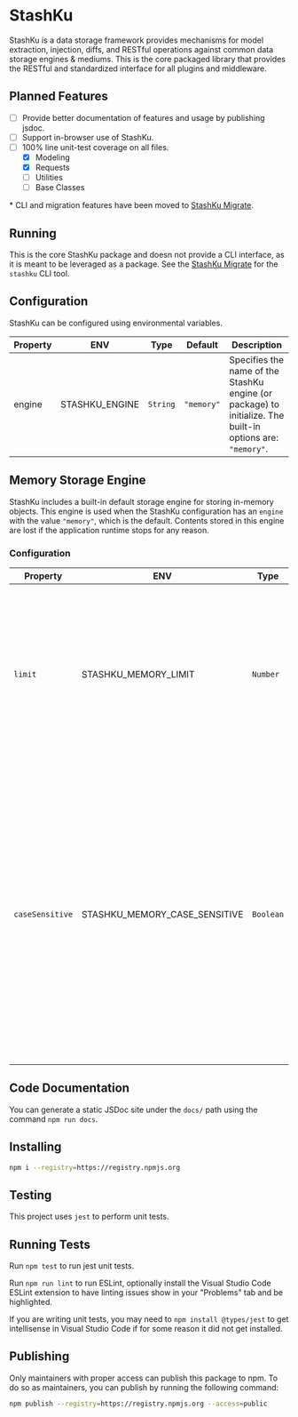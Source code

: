 # StashKu
StashKu is a data storage framework provides mechanisms for model extraction, injection, diffs, and RESTful operations against common data storage engines & mediums. This is the core packaged library that provides the RESTful and standardized interface for all plugins and middleware.

## Planned Features
- [ ] Provide better documentation of features and usage by publishing jsdoc.
- [ ] Support in-browser use of StashKu.
- [ ] 100% line unit-test coverage on all files.
  - [x] Modeling
  - [x] Requests
  - [ ] Utilities
  - [ ] Base Classes

\* CLI and migration features have been moved to [StashKu Migrate](https://github.com/appku/stashku-migrate).

## Running
This is the core StashKu package and doesn not provide a CLI interface, as it is meant to be leveraged as a package. See the 
[StashKu Migrate](https://github.com/appku/stashku-migrate) for the `stashku` CLI tool.

## Configuration
StashKu can be configured using environmental variables.

| Property | ENV | Type | Default | Description |
|-|-|-|-|-|
| engine | STASHKU_ENGINE | `String` | `"memory"` | Specifies the name of the StashKu engine (or package) to initialize. The built-in options are: `"memory"`.

## Memory Storage Engine
StashKu includes a built-in default storage engine for storing in-memory objects. This engine is used when the StashKu configuration has an `engine` with the value `"memory"`, which is the default. Contents stored in this engine are lost if the application runtime stops for any reason. 

### Configuration
| Property | ENV | Type | Default | Description |
|-|-|-|-|-|
| `limit` | STASHKU_MEMORY_LIMIT | `Number` | `0` | Limits the maximum number of objects that can be stored in the memory engine per resource name. If this limit is reached, POST requests will throw an error. |
| `caseSensitive` | STASHKU_MEMORY_CASE_SENSITIVE | `Boolean` | `false` | Controls whether all resource names are stored in lower-case, and tracked case-insensitively or not. By default this is unset in the configuration which will default to `false` internally and allow it to be overridden by request headers. If set explicitly, the request header's `caseSensitive` flag will be ignored. |

## Code Documentation
You can generate a static JSDoc site under the `docs/` path using the command `npm run docs`.

## Installing
```sh
npm i --registry=https://registry.npmjs.org
```

## Testing
This project uses `jest` to perform unit tests.

## Running Tests
Run `npm test` to run jest unit tests.

Run `npm run lint` to run ESLint, optionally install the Visual Studio Code ESLint extension to have linting issues show in your "Problems" tab and be highlighted.

If you are writing unit tests, you may need to `npm install @types/jest` to get intellisense in Visual Studio Code if for some reason it did not get installed.

## Publishing
Only maintainers with proper access can publish this package to npm. To do so as maintainers, you can publish by running the following command:

```sh
npm publish --registry=https://registry.npmjs.org --access=public
```